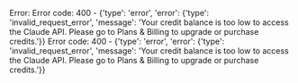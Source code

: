 Error: Error code: 400 - {'type': 'error', 'error': {'type': 'invalid_request_error', 'message': 'Your credit balance is too low to access the Claude API. Please go to Plans & Billing to upgrade or purchase credits.'}}
Error code: 400 - {'type': 'error', 'error': {'type': 'invalid_request_error', 'message': 'Your credit balance is too low to access the Claude API. Please go to Plans & Billing to upgrade or purchase credits.'}}
